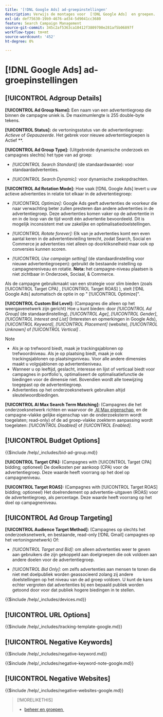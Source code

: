 ```yaml
---
title: '[!DNL Google Ads] ad-groepinstellingen'
description: Verwijs de montages voor  [!DNL Google Ads]  en groepen.
exl-id: def75630-19b9-4676-ad34-5d9041cc3680
feature: Search Campaign Management
source-git-commit: 345c2af5363ca10412f3809700e281af5b06897f
workflow-type: tm+mt
source-wordcount: '452'
ht-degree: 0%

---
```


# [!DNL Google Ads] ad-groepinstellingen

## [!UICONTROL Adgroup Details]

**[!UICONTROL Ad Group Name]:** Een naam van een advertentiegroep die binnen de campagne uniek is. De maximumlengte is 255 double-byte tekens.

**[!UICONTROL Status]:** de vertoningsstatus van de advertentiegroep: *Actieve* of *Gepauzeerde*. Het gebrek voor nieuwe advertentiegroepen is Actief **.

**[!UICONTROL Ad Group Type]:** (Uitgebreide dynamische onderzoek en campagnes slechts) het type van ad groep:

* *[!UICONTROL Search Standard]* (de standaardwaarde): voor standaardadvertenties.

* *[!UICONTROL Search Dynamic]:* voor dynamische zoekopdrachten.

**[!UICONTROL Ad Rotation Mode]:** Hoe vaak [!DNL Google Ads] levert u uw actieve advertenties in relatie tot elkaar in de advertentiegroep:

* *[!UICONTROL Optimize]:* Google Ads geeft advertenties de voorkeur die naar verwachting beter zullen presteren dan andere advertenties in de advertentiegroep. Deze advertenties komen vaker op de advertentie in en in de loop van de tijd wordt één advertentie bevoordeeld. Dit is mogelijk inconsistent met uw zakelijke en optimalisatiedoelstellingen.

* *[!UICONTROL Rotate forever]:*   Elk van je advertenties komt een even aantal keren in de advertentievieiling terecht, zodat Search, Social en Commerce je advertenties niet alleen op doorkliksnelheid maar ook op conversies kunnen scoren.

* *[!UICONTROL Use campaign setting]* (de standaardinstelling voor nieuwe advertentiegroepen): gebruikt de bestaande instelling op campagnereniveau en rotatie. **Nota:** het campagne-niveau plaatsen is niet zichtbaar in Onderzoek, Sociaal, &amp; Commerce.

Als de campagne gebruikmaakt van een strategie voor slim bieden (zoals [!UICONTROL Target CPA] , [!UICONTROL Target ROAS] ), stelt [!DNL Google Ads] automatisch de optie in op &quot; [!UICONTROL Optimize]&quot;.

**[!UICONTROL Custom Bid Level]:** (Campagnes die alleen op het weergavenetwerk zijn gericht) Hoe u kunt bieden: door *[!UICONTROL Ad Group]* (de standaardinstelling), *[!UICONTROL Age]*, *[!UICONTROL Gender]*, *[!UICONTROL Interest and List]* (Interesten en opmerkingen in Google Ads), *[!UICONTROL Keyword]*, *[!UICONTROL Placement]* (website), *[!UICONTROL Unknown]* of *[!UICONTROL Vertical]* .

>[!NOTE]
>
>* Als je op trefwoord biedt, maak je trackingsjablonen op trefwoordniveau. Als je op plaatsing biedt, maak je ook trackingsjablonen op plaatsingsniveau. Voor alle andere dimensies maakt u volgsjablonen op advertentieniveau.
>* Wanneer u op leeftijd, geslacht, interesse en lijst of verticaal biedt voor campagnes in portfolio&#39;s, optimaliseert de optimalisatiefunctie de biedingen voor de dimensie niet. Bovendien wordt alle toewijzing toegepast op de advertentiegroep.
>* Advertenties op het onderzoeksnetwerk gebruiken altijd sleutelwoordbiedingen.

**[!UICONTROL AI Max Search Term Matching]:** (Campagnes die het onderzoeksnetwerk richten en waarvoor de [&#x200B; AI Max eigenschap &#x200B;](https://support.google.com/google-ads/answer/15910366) en de campagne-vlakke gelijke eigenschap van de onderzoeksterm wordt toegelaten; read-only) of de ad groep-vlakke zoekterm aanpassing wordt toegelaten: *[!UICONTROL Disabled]* of *[!UICONTROL Enabled]*.

## [!UICONTROL Budget Options]

<!-- **[!UICONTROL Bid]:** -->

{{$include /help/_includes/bid-ad-group.md}}

**[!UICONTROL Target CPA]:** (Campagnes with [!UICONTROL Target CPA] bidding; optioneel) De doelkosten per aankoop (CPA) voor de advertentiegroep. Deze waarde heeft voorrang op het doel op campagneniveau.

**[!UICONTROL Target ROAS]:** (Campagnes with [!UICONTROL Target ROAS] bidding; optioneel) Het doelrendement op advertentie-uitgaven (ROAS) voor de advertentiegroep, als percentage. Deze waarde heeft voorrang op het doel op campagneniveau.

## [!UICONTROL Ad Group Targeting]

**[!UICONTROL Audience Target Method]:** (Campagnes op slechts het onderzoeksnetwerk, en bestaande, read-only [!DNL Gmail] campagnes op het vertoningsnetwerk) Of:

* *[!UICONTROL Target and Bid]:* om alleen advertenties weer te geven aan gebruikers die zijn gekoppeld aan doelgroepen die ook voldoen aan andere doelen voor de advertentiegroep.

* *[!UICONTROL Bid Only]:* om zelfs advertenties aan mensen te tonen die niet met doelpubliek worden geassocieerd zolang zij andere doelstellingen op het niveau van de ad groep voldoen. U kunt de kans echter vergroten dat advertenties bij een bepaald publiek worden getoond door voor dat publiek hogere biedingen in te stellen.

<!-- **[!UICONTROL Devices]:** -->

{{$include /help/_includes/devices.md}}

## [!UICONTROL URL Options]

<!-- **[!UICONTROL Tracking Template]:** -->

{{$include /help/_includes/tracking-template-google.md}}

## [!UICONTROL Negative Keywords]

<!-- **[!UICONTROL Negative Keywords]:** -->

{{$include /help/_includes/negative-keyword.md}}

<!-- Note for **[!UICONTROL Negative Keywords]:** -->

{{$include /help/_includes/negative-keyword-note-google.md}}

## [!UICONTROL Negative Websites]

<!-- **[!UICONTROL Negative Websites]:** -->

{{$include /help/_includes/negative-websites-google.md}}

>[!MORELIKETHIS]
>
>* [&#x200B; beheer en groepen &#x200B;](/help/search-social-commerce/campaign-management/campaigns/ad-group-manage.md)
